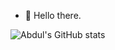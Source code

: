 - 🧁 Hello there.
<!---
abdulskhan47/abdulskhan47 is a ✨ special ✨ repository because its `README.md` (this file) appears on your GitHub profile.
You can click the Preview link to take a look at your changes.
--->
![Abdul's GitHub stats](https://github-readme-stats.vercel.app/api?username=abdulllkhan)

